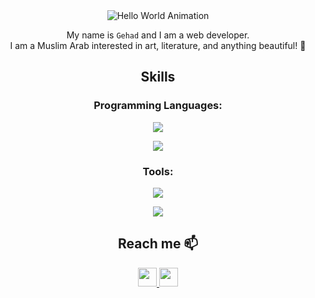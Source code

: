 <div align="center">
  <img src="https://gist.githubusercontent.com/Gehad28/0181ed94e5f534e2320234bd7cdc4e38/raw/70990c5b4d0de82b88a3b87d7a3472c82ade272a/Hello%2520World%2520Animation.svg" alt="Hello World Animation">
</div>

<p align="center">
 My name is <code>Gehad</code> and I am a web developer.<br>
 I am a Muslim Arab interested in art, literature, and anything beautiful! 🌟  
</p>

<h2 align="center">Skills</h2>

<h3 align="center">Programming Languages:</h3>
<p align="center">
  <a href="https://skillicons.dev">
   <img src="https://skillicons.dev/icons?i=c,cpp,cs,java,python,mysql" />
  </a>
</p>

<p align="center">
  <a href="https://skillicons.dev">
   <img src="https://skillicons.dev/icons?i=js,ts,html,css" />
  </a>
</p>


<h3 align="center">Tools:</h3>
<p align="center">
  <a href="https://skillicons.dev">
   <img src="https://skillicons.dev/icons?i=angular,react,bootstrap,flask,spring" />
  </a>
</p>

<p align="center">
  <a href="https://skillicons.dev">
   <img src="https://skillicons.dev/icons?i=qt,unity" />
  </a>
</p>

<!-- [![My Skills](https://skillicons.dev/icons?i=angular,react,bootstrap,flask,spring,qt,unity&perline=4)](https://skillicons.dev) -->

<h2 align="center">Reach me 📫</h2>
<p align="center">
  <a href="https://www.linkedin.com/in/gehad-a-702a29121">
   <img src="https://skillicons.dev/icons?i=linkedin" width=30 target="_blank" />
  </a>
  <a href="https://www.instagram.com/gehad0ahmed">
   <img src="https://skillicons.dev/icons?i=instagram" width=30 target="_blank" />
  </a>
</p>


<!--
**Gehad28/Gehad28** is a ✨ _special_ ✨ repository because its `README.md` (this file) appears on your GitHub profile.

Here are some ideas to get you started:

- 🔭 I’m currently working on ...
- 🌱 I’m currently learning ...
- 👯 I’m looking to collaborate on ...
- 🤔 I’m looking for help with ...
- 💬 Ask me about ...
- 📫 How to reach me: ...
- 😄 Pronouns: ...
- ⚡ Fun fact: ...
-->
